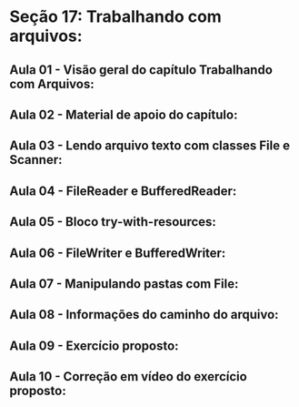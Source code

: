 # Seção 17: Trabalhando com arquivos:

## Aula 01 - Visão geral do capítulo Trabalhando com Arquivos:

## Aula 02 - Material de apoio do capítulo:

## Aula 03 - Lendo arquivo texto com classes File e Scanner:

## Aula 04 - FileReader e BufferedReader:

## Aula 05 - Bloco try-with-resources:

## Aula 06 - FileWriter e BufferedWriter:

## Aula 07 - Manipulando pastas com File:

## Aula 08 - Informações do caminho do arquivo:

## Aula 09 - Exercício proposto:

## Aula 10 - Correção em vídeo do exercício proposto:
